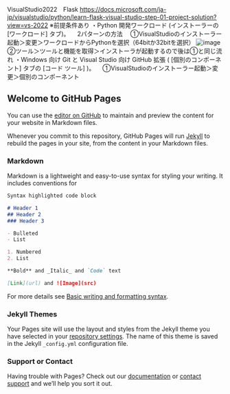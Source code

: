 VisualStudio2022　Flask
https://docs.microsoft.com/ja-jp/visualstudio/python/learn-flask-visual-studio-step-01-project-solution?view=vs-2022
※前提条件あり
・Python 開発ワークロード (インストーラーの [ワークロード] タブ)。 
　2パターンの方法
　①VisualStudioのインストーラー起動＞変更＞ワークロードからPythonを選択（64bitか32bitを選択）
 ![image](https://user-images.githubusercontent.com/61240070/150640834-7ed6e787-5809-479b-8a93-a7a55a731b0f.png)
  ②ツール＞ツールと機能を取得＞インストーラが起動するので後は①と同じ流れ
・Windows 向け Git と Visual Studio 向け GitHub 拡張 ( [個別のコンポーネント] タブの [コード ツール] )。
　①VisualStudioのインストーラー起動＞変更＞個別のコンポーネント






## Welcome to GitHub Pages

You can use the [editor on GitHub](https://github.com/fru69syo/know-how/edit/main/docs/index.md) to maintain and preview the content for your website in Markdown files.

Whenever you commit to this repository, GitHub Pages will run [Jekyll](https://jekyllrb.com/) to rebuild the pages in your site, from the content in your Markdown files.

### Markdown

Markdown is a lightweight and easy-to-use syntax for styling your writing. It includes conventions for

```markdown
Syntax highlighted code block

# Header 1
## Header 2
### Header 3

- Bulleted
- List

1. Numbered
2. List

**Bold** and _Italic_ and `Code` text

[Link](url) and ![Image](src)
```

For more details see [Basic writing and formatting syntax](https://docs.github.com/en/github/writing-on-github/getting-started-with-writing-and-formatting-on-github/basic-writing-and-formatting-syntax).

### Jekyll Themes

Your Pages site will use the layout and styles from the Jekyll theme you have selected in your [repository settings](https://github.com/fru69syo/know-how/settings/pages). The name of this theme is saved in the Jekyll `_config.yml` configuration file.

### Support or Contact

Having trouble with Pages? Check out our [documentation](https://docs.github.com/categories/github-pages-basics/) or [contact support](https://support.github.com/contact) and we’ll help you sort it out.
